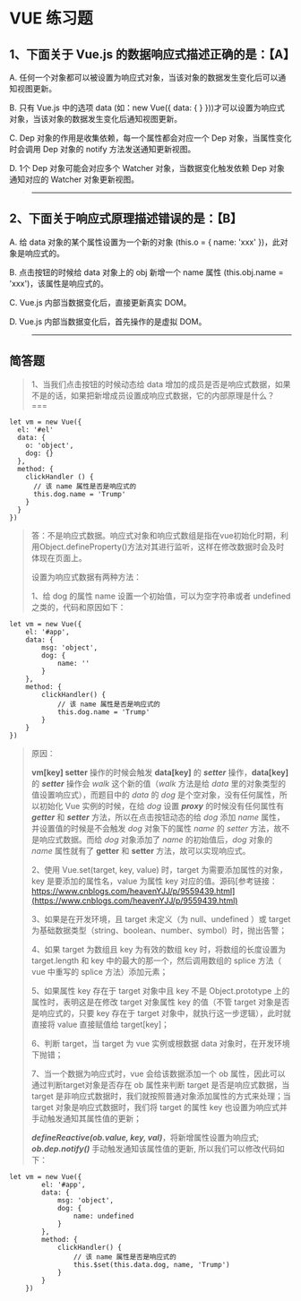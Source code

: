 # VUE 练习题

## 1、下面关于 Vue.js 的数据响应式描述正确的是：【A】

A. 任何一个对象都可以被设置为响应式对象，当该对象的数据发生变化后可以通知视图更新。

B. 只有 Vue.js 中的选项 data (如：new Vue({ data: {  } }))才可以设置为响应式对象，当该对象的数据发生变化后通知视图更新。

C. Dep 对象的作用是收集依赖，每一个属性都会对应一个 Dep 对象，当属性变化时会调用 Dep 对象的 notify 方法发送通知更新视图。

D. 1个 Dep 对象可能会对应多个 Watcher 对象，当数据变化触发依赖 Dep 对象通知对应的 Watcher 对象更新视图。

>_____________________________________________________

## 2、下面关于响应式原理描述错误的是：【B】

A. 给 data 对象的某个属性设置为一个新的对象 (this.o = { name: 'xxx' })，此对象是响应式的。

B. 点击按钮的时候给 data 对象上的 obj 新增一个 name 属性 (this.obj.name = 'xxx')，该属性是响应式的。

C. Vue.js 内部当数据变化后，直接更新真实 DOM。

D. Vue.js 内部当数据变化后，首先操作的是虚拟 DOM。

>_____________________________________________________

## 简答题

>1、当我们点击按钮的时候动态给 data 增加的成员是否是响应式数据，如果不是的话，如果把新增成员设置成响应式数据，它的内部原理是什么？
===

```~
let vm = new Vue({
  el: '#el'
  data: {
    o: 'object',
    dog: {}
  },
  method: {
    clickHandler () {
      // 该 name 属性是否是响应式的
      this.dog.name = 'Trump'
    }
  }
})
```

>答：不是响应式数据。响应式对象和响应式数组是指在vue初始化时期，利用Object.defineProperty()方法对其进行监听，这样在修改数据时会及时体现在页面上。
>
>设置为响应式数据有两种方法：
>
>1、给 dog 的属性 name 设置一个初始值，可以为空字符串或者 undefined 之类的，代码和原因如下：

```~
let vm = new Vue({
    el: '#app',
    data: {
        msg: 'object',
        dog: {
            name: ''
        }
    },
    method: {
        clickHandler() {
            // 该 name 属性是否是响应式的
            this.dog.name = 'Trump'
        }
    }
})
```

>原因：
>
>**vm[key] setter** 操作的时候会触发 **data[key]** 的 ***setter*** 操作，**data[key]** 的 ***setter*** 操作会 *walk* 这个新的值（*walk* 方法是给 *data* 里的对象类型的值设置响应式），而题目中的 *data* 的 *dog* 是个空对象，没有任何属性，所以初始化 Vue 实例的时候，在给 *dog* 设置 ***proxy*** 的时候没有任何属性有 ***getter*** 和 ***setter*** 方法，所以在点击按钮动态的给 *dog* 添加 *name* 属性，并设置值的时候是不会触发 *dog* 对象下的属性 *name* 的 *setter* 方法，故不是响应式数据。而给 *dog* 对象添加了 *name* 的初始值后，*dog* 对象的 *name* 属性就有了 **getter** 和 **setter** 方法，故可以实现响应式。
>
>2、使用 Vue.set(target, key, value) 时，target 为需要添加属性的对象，key 是要添加的属性名，value 为属性 key 对应的值。源码[参考链接：https://www.cnblogs.com/heavenYJJ/p/9559439.html](https://www.cnblogs.com/heavenYJJ/p/9559439.html)
>
>3、如果是在开发环境，且 target 未定义（为 null、undefined ）或 target 为基础数据类型（string、boolean、number、symbol）时，抛出告警；
>
>4、如果 target 为数组且 key 为有效的数组 key 时，将数组的长度设置为 target.length 和 key 中的最大的那一个，然后调用数组的 splice 方法（ vue 中重写的 splice 方法）添加元素；
>
>5、如果属性 key 存在于 target 对象中且 key 不是 Object.prototype 上的属性时，表明这是在修改 target 对象属性 key 的值（不管 target 对象是否是响应式的，只要 key 存在于 target 对象中，就执行这一步逻辑），此时就直接将 value 直接赋值给 target[key]；
>
>6、判断 target，当 target 为 vue 实例或根数据 data 对象时，在开发环境下抛错；
>
>7、当一个数据为响应式时，vue 会给该数据添加一个 ob 属性，因此可以通过判断target对象是否存在 ob 属性来判断 target 是否是响应式数据，当 target 是非响应式数据时，我们就按照普通对象添加属性的方式来处理；当 target 对象是响应式数据时，我们将 target 的属性 key 也设置为响应式并手动触发通知其属性值的更新；
>
>***defineReactive(ob.value, key, val)***，将新增属性设置为响应式; ***ob.dep.notify()*** 手动触发通知该属性值的更新, 所以我们可以修改代码如下：
>
```~
let vm = new Vue({
        el: '#app',
        data: {
            msg: 'object',
            dog: {
                name: undefined
            }
        },
        method: {
            clickHandler() {
                // 该 name 属性是否是响应式的
                this.$set(this.data.dog, name, 'Trump')
            }
        }
    })
```
